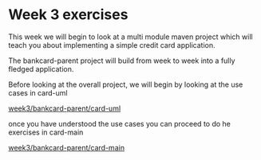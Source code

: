 # Week 3 exercises

This week we will begin to look at a multi module maven project which will teach you about implementing a simple credit card application.

The bankcard-parent project will build from week to week into a fully fledged application.

Before looking at the overall project, we will begin by looking at the use cases in card-uml

[week3/bankcard-parent/card-uml](../week3/bankcard-parent/card-uml)

once you have understood the use cases you can proceed to do he exercises in card-main

[week3/bankcard-parent/card-main](../week3/bankcard-parent/card-main)
